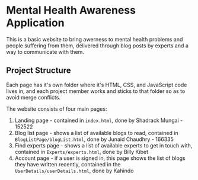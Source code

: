 # Mental Health Awareness Application

This is a basic website to bring awerness to mental health problems and people suffering from them, delivered through blog posts by experts and a way to communicate with them.

## Project Structure
Each page has it's own folder where it's HTML, CSS, and JavaScript code lives in, and each project member works and sticks to that folder so as to avoid merge conflicts.

The website consists of four main pages:
1. Landing page - contained in `index.html`, done by Shadrack Mungai - 152522
2. Blog list page - shows a list of available blogs to read, contained in `BlogListPage/blogList.html`, done by Junaid Chaudhry - 166335
3. Find experts page - shows a list of available experts to get in touch with, contained in `Experts/experts.html`, done by Billy Kibet
4. Account page - if a user is signed in, this page shows the list of blogs they have written recently, contained in the `UserDetails/userDetails.html`, done by Kahindo
